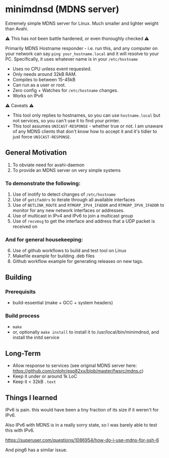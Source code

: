 # minimdnsd (MDNS server)

Extremely simple MDNS server for Linux. Much smaller and lighter weight than Avahi.

⚠️ This has not been battle hardened, or even thoroughly checked ⚠️

Primarily MDNS Hostname responder - i.e. run this, and any computer on your network can say `ping your_hostname.local`  and it will resolve to your PC. Specifically, it uses whatever name is in your `/etc/hostname`

 * Uses no CPU unless event requested.
 * Only needs around 32kB RAM.
 * Compiles to between 15-45kB
 * Can run as a user or root.
 * Zero config + Watches for `/etc/hostname` changes.
 * Works on IPv6

⚠️ Caveats ⚠️
 * This tool only replies to hostnames, so you can use `hostname.local` but not services, so you can't use it to find your printer.
 * This tool assumes `UNICAST-RESPONSE` - whether true or not.  I am unaware of any MDNS clients that don't know how to accept it and it's tidier to just force `UNICAST-RESPONSE`.

## General Motivation

1. To obviate need for avahi-daemon
2. To provide an MDNS server on very simple systems

### To demonstrate the following:

1. Use of inotify to detect changes of `/etc/hostname`
2. Use of `getifaddrs` to iterate through all available interfaces
3. Use of `NETLINK_ROUTE` and `RTMGRP_IPV4_IFADDR` and `RTMGRP_IPV6_IFADDR` to monitor for any new network interfaces or addresses.
4. Use of multicast in IPv4 and IPv6 to join a multicast group
5. Use of `recvmsg` to get the interface and address that a UDP packet is received on

### And for general housekeeping:

6. Use of github workflows to build and test tool on Linux
7. Makefile example for building .deb files
8. Github workflow example for generating releases on new tags.

## Building

### Prerequisits
 * build-essential (make + GCC + system headers)

### Build process
 * `make`
 * or, optionally `make install` to install it to /usr/local/bin/minimdnsd, and install the initd service

## Long-Term

 * Allow response to services (see original MDNS server here: https://github.com/cnlohr/esp82xx/blob/master/fwsrc/mdns.c)
 * Keep it under or around 1k LoC
 * Keep it < 32kB `.text`

## Things I learned

IPv6 is pain.  this would have been a tiny fraction of its size if it weren't for IPv6.

Also IPv6 with MDNS is in a really sorry state, so I was barely able to test this with IPv6.

https://superuser.com/questions/1086954/how-do-i-use-mdns-for-ssh-6

And ping6 has a similar issue.

